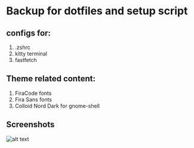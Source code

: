 # Backup for dotfiles and setup script

## configs for:
1. .zshrc
2. kitty terminal
3. fastfetch

## Theme related content:
1. FiraCode fonts
2. Fira Sans fonts
3. Colloid Nord Dark for gnome-shell


## Screenshots
![alt text](https://github.com/ILoveGarlicBread/dotfiles/screenshot1.png)

